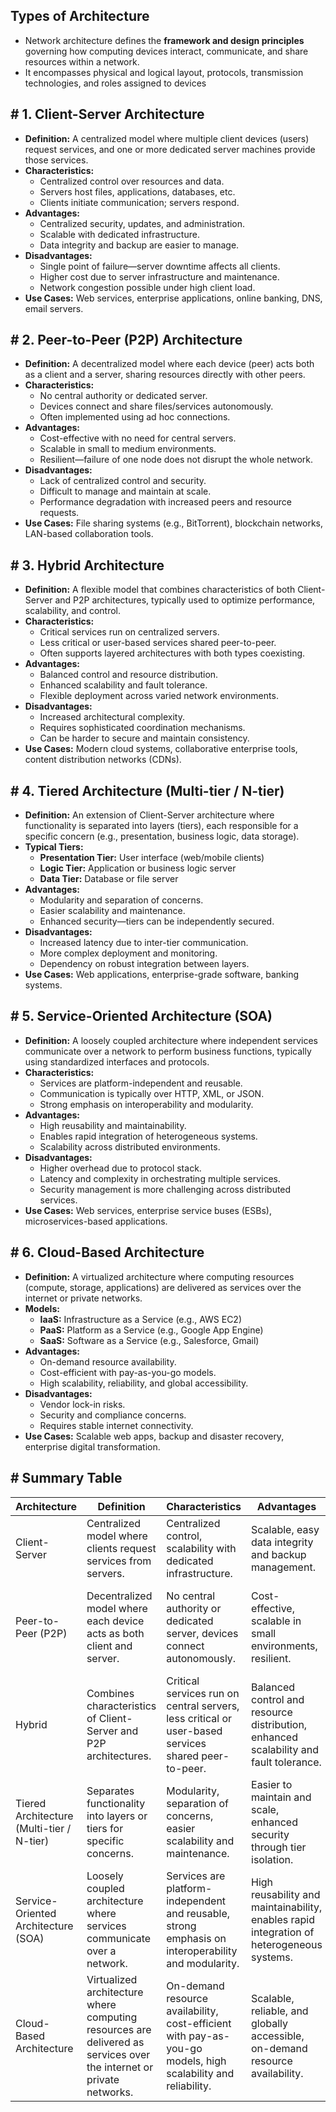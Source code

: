 ## **Types of Architecture**

- Network architecture defines the **framework and design principles** governing how computing devices interact, communicate, and share resources within a network.
- It encompasses physical and logical layout, protocols, transmission technologies, and roles assigned to devices

## **# 1. Client-Server Architecture**

- **Definition:** A centralized model where multiple client devices (users) request services, and one or more dedicated server machines provide those services.
- **Characteristics:**
    - Centralized control over resources and data.
    - Servers host files, applications, databases, etc.
    - Clients initiate communication; servers respond.
- **Advantages:**
    - Centralized security, updates, and administration.
    - Scalable with dedicated infrastructure.
    - Data integrity and backup are easier to manage.
- **Disadvantages:**
    - Single point of failure—server downtime affects all clients.
    - Higher cost due to server infrastructure and maintenance.
    - Network congestion possible under high client load.
- **Use Cases:** Web services, enterprise applications, online banking, DNS, email servers.

## **# 2. Peer-to-Peer (P2P) Architecture**

- **Definition:** A decentralized model where each device (peer) acts both as a client and a server, sharing resources directly with other peers.
- **Characteristics:**
    - No central authority or dedicated server.
    - Devices connect and share files/services autonomously.
    - Often implemented using ad hoc connections.
- **Advantages:**
    - Cost-effective with no need for central servers.
    - Scalable in small to medium environments.
    - Resilient—failure of one node does not disrupt the whole network.
- **Disadvantages:**
    - Lack of centralized control and security.
    - Difficult to manage and maintain at scale.
    - Performance degradation with increased peers and resource requests.
- **Use Cases:** File sharing systems (e.g., BitTorrent), blockchain networks, LAN-based collaboration tools.

## **# 3. Hybrid Architecture**

- **Definition:** A flexible model that combines characteristics of both Client-Server and P2P architectures, typically used to optimize performance, scalability, and control.
- **Characteristics:**
    - Critical services run on centralized servers.
    - Less critical or user-based services shared peer-to-peer.
    - Often supports layered architectures with both types coexisting.
- **Advantages:**
    - Balanced control and resource distribution.
    - Enhanced scalability and fault tolerance.
    - Flexible deployment across varied network environments.
- **Disadvantages:**
    - Increased architectural complexity.
    - Requires sophisticated coordination mechanisms.
    - Can be harder to secure and maintain consistency.
- **Use Cases:** Modern cloud systems, collaborative enterprise tools, content distribution networks (CDNs).

## **# 4. Tiered Architecture (Multi-tier / N-tier)**

- **Definition:** An extension of Client-Server architecture where functionality is separated into layers (tiers), each responsible for a specific concern (e.g., presentation, business logic, data storage).
- **Typical Tiers:**
    - **Presentation Tier:** User interface (web/mobile clients)
    - **Logic Tier:** Application or business logic server
    - **Data Tier:** Database or file server
- **Advantages:**
    - Modularity and separation of concerns.
    - Easier scalability and maintenance.
    - Enhanced security—tiers can be independently secured.
- **Disadvantages:**
    - Increased latency due to inter-tier communication.
    - More complex deployment and monitoring.
    - Dependency on robust integration between layers.
- **Use Cases:** Web applications, enterprise-grade software, banking systems.

## **# 5. Service-Oriented Architecture (SOA)**

- **Definition:** A loosely coupled architecture where independent services communicate over a network to perform business functions, typically using standardized interfaces and protocols.
- **Characteristics:**
    - Services are platform-independent and reusable.
    - Communication is typically over HTTP, XML, or JSON.
    - Strong emphasis on interoperability and modularity.
- **Advantages:**
    - High reusability and maintainability.
    - Enables rapid integration of heterogeneous systems.
    - Scalability across distributed environments.
- **Disadvantages:**
    - Higher overhead due to protocol stack.
    - Latency and complexity in orchestrating multiple services.
    - Security management is more challenging across distributed services.
- **Use Cases:** Web services, enterprise service buses (ESBs), microservices-based applications.

## **# 6. Cloud-Based Architecture**

- **Definition:** A virtualized architecture where computing resources (compute, storage, applications) are delivered as services over the internet or private networks.
- **Models:**
    - **IaaS:** Infrastructure as a Service (e.g., AWS EC2)
    - **PaaS:** Platform as a Service (e.g., Google App Engine)
    - **SaaS:** Software as a Service (e.g., Salesforce, Gmail)
- **Advantages:**
    - On-demand resource availability.
    - Cost-efficient with pay-as-you-go models.
    - High scalability, reliability, and global accessibility.
- **Disadvantages:**
    - Vendor lock-in risks.
    - Security and compliance concerns.
    - Requires stable internet connectivity.
- **Use Cases:** Scalable web apps, backup and disaster recovery, enterprise digital transformation.

## **# Summary Table**

| **Architecture** | **Definition** | **Characteristics** | **Advantages** | **Disadvantages** | **Use Cases** |
| --- | --- | --- | --- | --- | --- |
| Client-Server | Centralized model where clients request services from servers. | Centralized control, scalability with dedicated infrastructure. | Scalable, easy data integrity and backup management. | Single point of failure, higher cost due to server maintenance. | Web services, enterprise applications, online banking. |
| Peer-to-Peer (P2P) | Decentralized model where each device acts as both client and server. | No central authority or dedicated server, devices connect autonomously. | Cost-effective, scalable in small environments, resilient. | Lack of centralized control and security, difficult to manage at scale. | File sharing systems, blockchain networks, LAN-based collaboration tools. |
| Hybrid | Combines characteristics of Client-Server and P2P architectures. | Critical services run on central servers, less critical or user-based services shared peer-to-peer. | Balanced control and resource distribution, enhanced scalability and fault tolerance. | Increased architectural complexity, requires sophisticated coordination mechanisms. | Modern cloud systems, collaborative enterprise tools, content distribution networks (CDNs). |
| Tiered Architecture (Multi-tier / N-tier) | Separates functionality into layers or tiers for specific concerns. | Modularity, separation of concerns, easier scalability and maintenance. | Easier to maintain and scale, enhanced security through tier isolation. | Increased latency due to inter-tier communication, more complex deployment and monitoring. | Web applications, enterprise-grade software, banking systems. |
| Service-Oriented Architecture (SOA) | Loosely coupled architecture where services communicate over a network. | Services are platform-independent and reusable, strong emphasis on interoperability and modularity. | High reusability and maintainability, enables rapid integration of heterogeneous systems. | Higher overhead due to protocol stack, latency and complexity in orchestrating multiple services. | Web services, enterprise service buses (ESBs), microservices-based applications. |
| Cloud-Based Architecture | Virtualized architecture where computing resources are delivered as services over the internet or private networks. | On-demand resource availability, cost-efficient with pay-as-you-go models, high scalability and reliability. | Scalable, reliable, and globally accessible, on-demand resource availability. | Vendor lock-in risks, security and compliance concerns, requires stable internet connectivity. | Scalable web apps, backup and disaster recovery, enterprise digital transformation. |
